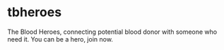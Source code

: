 # tbheroes
The Blood Heroes, connecting potential blood donor with someone who need it. You can be a hero, join now.
